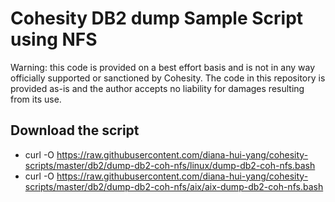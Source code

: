 # Cohesity DB2 dump Sample Script using NFS

Warning: this code is provided on a best effort basis and is not in any way officially supported or sanctioned by Cohesity. The code in this repository is provided as-is and the author accepts no liability for damages resulting from its use.

## Download the script

- curl -O https://raw.githubusercontent.com/diana-hui-yang/cohesity-scripts/master/db2/dump-db2-coh-nfs/linux/dump-db2-coh-nfs.bash
- curl -O https://raw.githubusercontent.com/diana-hui-yang/cohesity-scripts/master/db2/dump-db2-coh-nfs/aix/aix-dump-db2-coh-nfs.bash
